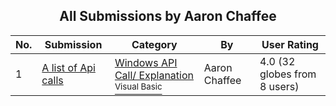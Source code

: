 ﻿<div align="center">

## All Submissions by Aaron Chaffee

</div>

No.  | Submission | Category | By   | User Rating
---- | ---------- | -------- | ---- | -----------
1 | [A list of Api calls<br />](https://github.com/Planet-Source-Code/aaron-chaffee-a-list-of-api-calls__1-3322) | [Windows API Call/ Explanation<br /><sup>Visual Basic</sup>](../ByCategory/windows-api-call-explanation__1-39.md) | Aaron Chaffee | 4.0 (32 globes from 8 users)
